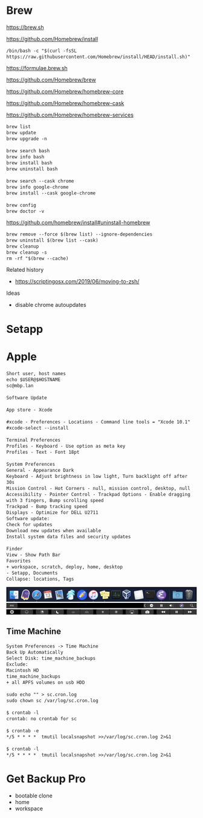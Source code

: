 # Brew

https://brew.sh

https://github.com/Homebrew/install

```
/bin/bash -c "$(curl -fsSL https://raw.githubusercontent.com/Homebrew/install/HEAD/install.sh)"
```

https://formulae.brew.sh

https://github.com/Homebrew/brew

https://github.com/Homebrew/homebrew-core

https://github.com/Homebrew/homebrew-cask

https://github.com/Homebrew/homebrew-services

```
brew list
brew update
brew upgrade -n

brew search bash
brew info bash
brew install bash
brew uninstall bash

brew search --cask chrome
brew info google-chrome
brew install --cask google-chrome

brew config
brew doctor -v
```

https://github.com/homebrew/install#uninstall-homebrew

```
brew remove --force $(brew list) --ignore-dependencies
brew uninstall $(brew list --cask)
brew cleanup
brew cleanup -s
rm -rf "$(brew --cache)
```


Related history
- https://scriptingosx.com/2019/06/moving-to-zsh/

Ideas
- disable chrome autoupdates


# Setapp


# Apple

```
Short user, host names
echo $USER@$HOSTNAME
sc@mbp.lan

Software Update

App store - Xcode

#xcode - Preferences - Locations - Command line tools = "Xcode 10.1"
#xcode-select --install

Terminal Preferences 
Profiles - Keyboard - Use option as meta key
Profiles - Text - Font 18pt

System Preferences
General - Appearance Dark
Keyboard - Adjust brightness in low light, Turn backlight off after 30s
Mission Control - Hot Corners - null, mission control, desktop, null
Accessibility - Pointer Control - Trackpad Options - Enable dragging with 3 fingers, Bump scrolling speed
Trackpad - Bump tracking speed
Displays - Optimize for DELL U2711
Software update:
Check for updates 
Download new updates when available
Install system data files and security updates

Finder 
View - Show Path Bar
Favorites
+ workspace, scratch, deploy, home, desktop 
- Setapp, Documents
Collapse: locations, Tags 
```

![Dock](dock.png)
![Touch Bar](touchbar1.png)
![Touch Bar](touchbar2.png)


## Time Machine

```
System Preferences -> Time Machine
Back Up Automatically
Select Disk: time_machine_backups
Exclude:
Macintosh HD
time_machine_backups
+ all APFS volumes on usb HDD

sudo echo "" > sc.cron.log
sudo chown sc /var/log/sc.cron.log

$ crontab -l
crontab: no crontab for sc

$ crontab -e
*/5 * * * *  tmutil localsnapshot >>/var/log/sc.cron.log 2>&1

$ crontab -l
*/5 * * * *  tmutil localsnapshot >>/var/log/sc.cron.log 2>&1
```


# Get Backup Pro

- bootable clone
- home
- workspace
